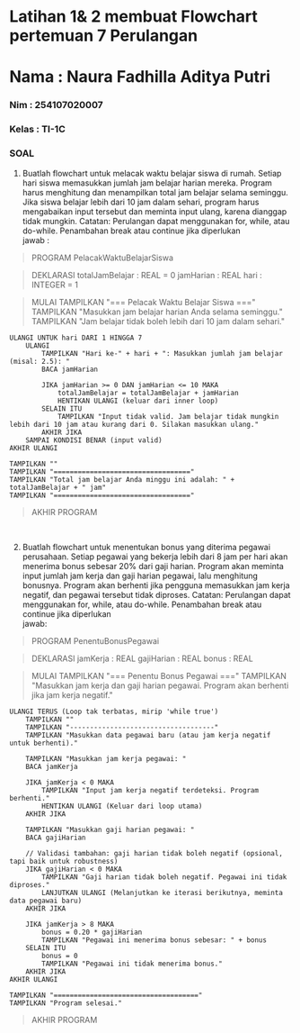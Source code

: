 # Latihan 1& 2 membuat Flowchart pertemuan 7 Perulangan
 <h1> Nama   : Naura Fadhilla Aditya Putri </h1>
 <h3> Nim    : 254107020007 </h3>
 <h3> Kelas  : TI-1C </h3>

 ### SOAL <br>
 1. Buatlah flowchart untuk melacak waktu belajar siswa di rumah. Setiap hari siswa memasukkan jumlah jam belajar harian mereka. Program harus menghitung dan menampilkan total jam belajar selama seminggu. Jika siswa belajar lebih dari 10 jam dalam sehari, program harus mengabaikan input tersebut dan meminta input ulang, karena dianggap tidak mungkin.
Catatan: Perulangan dapat menggunakan for, while, atau do-while. Penambahan break atau continue jika diperlukan <br>
jawab : 
> PROGRAM PelacakWaktuBelajarSiswa

> DEKLARASI
    totalJamBelajar : REAL = 0
    jamHarian     : REAL
    hari          : INTEGER = 1

> MULAI
    TAMPILKAN "=== Pelacak Waktu Belajar Siswa ==="
    TAMPILKAN "Masukkan jam belajar harian Anda selama seminggu."
    TAMPILKAN "Jam belajar tidak boleh lebih dari 10 jam dalam sehari."

    ULANGI UNTUK hari DARI 1 HINGGA 7
        ULANGI
            TAMPILKAN "Hari ke-" + hari + ": Masukkan jumlah jam belajar (misal: 2.5): "
            BACA jamHarian

            JIKA jamHarian >= 0 DAN jamHarian <= 10 MAKA
                totalJamBelajar = totalJamBelajar + jamHarian
                HENTIKAN ULANGI (keluar dari inner loop)
            SELAIN ITU
                TAMPILKAN "Input tidak valid. Jam belajar tidak mungkin lebih dari 10 jam atau kurang dari 0. Silakan masukkan ulang."
            AKHIR JIKA
        SAMPAI KONDISI BENAR (input valid)
    AKHIR ULANGI

    TAMPILKAN ""
    TAMPILKAN "=================================="
    TAMPILKAN "Total jam belajar Anda minggu ini adalah: " + totalJamBelajar + " jam"
    TAMPILKAN "=================================="

> AKHIR PROGRAM

<br>

2. Buatlah flowchart untuk menentukan bonus yang diterima pegawai perusahaan. Setiap pegawai yang bekerja lebih dari 8 jam per hari akan menerima bonus sebesar 20% dari gaji harian. Program akan meminta input jumlah jam kerja dan gaji harian pegawai, lalu menghitung bonusnya. Program akan berhenti jika pengguna memasukkan jam kerja negatif, dan pegawai tersebut tidak diproses. Catatan: Perulangan dapat menggunakan for, while, atau do-while. Penambahan break atau continue jika diperlukan <br>
jawab:
> PROGRAM PenentuBonusPegawai

> DEKLARASI
    jamKerja   : REAL
    gajiHarian : REAL
    bonus      : REAL

> MULAI
    TAMPILKAN "=== Penentu Bonus Pegawai ==="
    TAMPILKAN "Masukkan jam kerja dan gaji harian pegawai. Program akan berhenti jika jam kerja negatif."

    ULANGI TERUS (Loop tak terbatas, mirip 'while true')
        TAMPILKAN ""
        TAMPILKAN "------------------------------------"
        TAMPILKAN "Masukkan data pegawai baru (atau jam kerja negatif untuk berhenti)."

        TAMPILKAN "Masukkan jam kerja pegawai: "
        BACA jamKerja

        JIKA jamKerja < 0 MAKA
            TAMPILKAN "Input jam kerja negatif terdeteksi. Program berhenti."
            HENTIKAN ULANGI (Keluar dari loop utama)
        AKHIR JIKA

        TAMPILKAN "Masukkan gaji harian pegawai: "
        BACA gajiHarian

        // Validasi tambahan: gaji harian tidak boleh negatif (opsional, tapi baik untuk robustness)
        JIKA gajiHarian < 0 MAKA
            TAMPILKAN "Gaji harian tidak boleh negatif. Pegawai ini tidak diproses."
            LANJUTKAN ULANGI (Melanjutkan ke iterasi berikutnya, meminta data pegawai baru)
        AKHIR JIKA

        JIKA jamKerja > 8 MAKA
            bonus = 0.20 * gajiHarian
            TAMPILKAN "Pegawai ini menerima bonus sebesar: " + bonus
        SELAIN ITU
            bonus = 0
            TAMPILKAN "Pegawai ini tidak menerima bonus."
        AKHIR JIKA
    AKHIR ULANGI

    TAMPILKAN "===================================="
    TAMPILKAN "Program selesai."

> AKHIR PROGRAM